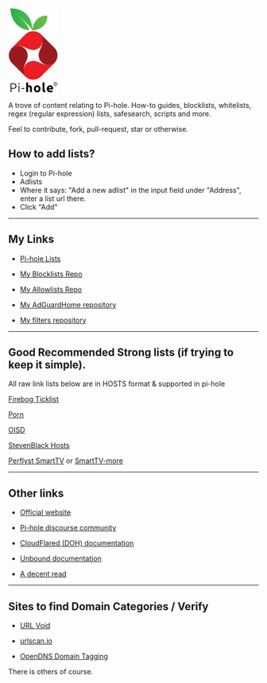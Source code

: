 <img src="https://raw.githubusercontent.com/SystemJargon/pi-hole/main/images/pi-hole-image-transp.png" width="100" position="center">
  
<!-- # Pi-hole -->

A trove of content relating to Pi-hole. How-to guides, blocklists, whitelists, regex (regular expression) lists, safesearch, scripts and more. 

Feel to contribute, fork, pull-request, star or otherwise.


## How to add lists?

* Login to Pi-hole
* Adlists
* Where it says: "Add a new adlist" in the input field under "Address", enter a list url there.
* Click "Add" 

----

## My Links 

* [Pi-hole Lists](https://github.com/SystemJargon/pi-hole/tree/main/lists)

* [My Blocklists Repo](https://github.com/SystemJargon/blocklists)

* [My Allowlists Repo](https://github.com/SystemJargon/allowlists)

* [My AdGuardHome repository](https://github.com/SystemJargon/AdGuardHome)

* [My filters repository](https://github.com/SystemJargon/filters)

----

## Good Recommended Strong lists (if trying to keep it simple). 

All raw link lists below are in HOSTS format & supported in pi-hole

[Firebog Ticklist](https://raw.githubusercontent.com/SystemJargon/pi-hole/main/firebog-ticklist-hosts.txt)

[Porn](https://raw.githubusercontent.com/SystemJargon/blocklists/main/lists/categories/adult/porn-multi-lists-combo.txt)

[OISD](https://dbl.oisd.nl/)

[StevenBlack Hosts](https://raw.githubusercontent.com/StevenBlack/hosts/master/hosts)

[Perflyst SmartTV](https://raw.githubusercontent.com/Perflyst/PiHoleBlocklist/master/SmartTV.txt) or [SmartTV-more](https://raw.githubusercontent.com/SystemJargon/blocklists/main/lists/categories/telemetry/SmartTV-more.txt)

----



## Other links

* [Official website](https://pi-hole.net/)

* [Pi-hole discourse community](https://discourse.pi-hole.net/)

* [CloudFlared (DOH) documentation](https://docs.pi-hole.net/guides/dns/cloudflared/)

* [Unbound documentation](https://docs.pi-hole.net/guides/dns/unbound/)

* [A decent read](https://obutterbach.medium.com/unlock-the-full-potential-of-pihole-e795342e0e36)

<!-- 
* [OISD](https://oisd.nl/)

* [Firebog - Blocklist Collection](https://v.firebog.net/hosts/lists.php)

* [StevenBlack Hosts list](https://raw.githubusercontent.com/StevenBlack/hosts/master/hosts) *Note: May have some false positives, you may need to whitelist some hosts. Uses hosts format.

-->
----

## Sites to find Domain Categories / Verify

* [URL Void](https://www.urlvoid.com)

* [urlscan.io](https://www.urlscan.io)

* [OpenDNS Domain Tagging](https://community.opendns.com/domaintagging/)

There is others of course.
